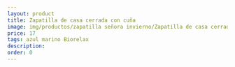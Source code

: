 ```yaml
---
layout: product
title: Zapatilla de casa cerrada con cuña
image: img/productos/zapatilla señora invierno/Zapatilla de casa cerrada con cuña=17=azul marino Biorelax.webp
price: 17
tags: azul marino Biorelax
description: 
order: 0
---
```

